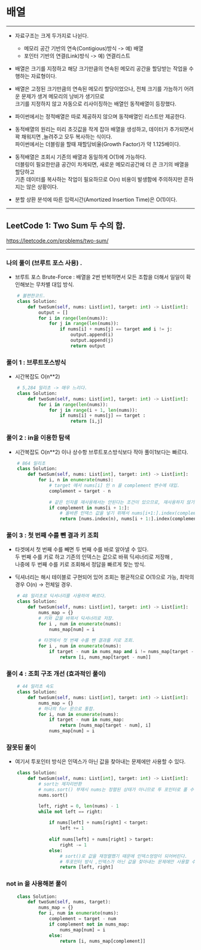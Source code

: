 # 배열
---
* 자료구조는 크게 두가지로 나뉜다.
    - 메모리 공간 기반의 연속(Contigious)방식 -> 예) 배열
    - 포인터 기반의 연결(Link)방식            -> 예) 연결리스트

* 배열은 크기를 지정하고 해당 크기만큼의 연속된 메모리 공간을 할당받는 작업을 수행하는 자료형이다.
* 배열은 고정된 크기만큼의 연속된 메모리 할당이었으나, 전체 크기를 가늠하기 어려운 문제가 생겨 메모리의 낭비가 생기므로 <br>
크기를 지정하지 않고 자동으로 리사이징하는 배열인 동적배열이 등장했다.
* 파이썬에서는 정적배열은 따로 제공하지 않으며 동적배열인 리스트만 제공한다.
* 동적배열의 원리는 미리 초깃값을 작게 잡아 배열을 생성하고, 데이터가 추가되면서 꽉 채워지면 ,늘려주고 모두 복사하는 식이다.<br> 파이썬에서는 더블링을 할때 재할당비율(Growth Factor)가 약 1.125배이다.
* 동적배열은 조회시 기존의 배열과 동일하게 O(1)에 가능하다. <br> 더블링이 필요한만큼 공간이 차게되면, 새로운 메모리공간에 더 큰 크기의 배열을 할당하고 <br>기존 데이터를 복사하는 작업이 필요하므로 O(n) 비용이 발생함에 주의하지만 흔하지는 않은 상황이다.
* 분할 상환 분석에 따른 입력시간(Amortized Insertion Time)은 O(1)이다.

---

## LeetCode 1: Two Sum 두 수의 합.

<https://leetcode.com/problems/two-sum/>

---

### 나의 풀이 (브루트 포스 사용) .

* 브루트 포스 Brute-Force : 배열을 2번 반복하면서 모든 조합을 더해서 일일이 확인해보는 무차별 대입 방식.

```Python
    # 불편한코드.
    class Solution:
        def twoSum(self, nums: List[int], target: int) -> List[int]:
            output = []
            for i in range(len(nums)):
                for j in range(len(nums)):
                    if nums[i] + nums[j] == target and i != j:
                        output.append(i)
                        output.append(j)
                        return output
```
### 풀이 1 : 브루트포스방식

* 시간복잡도 O(n**2)

```Python
    # 5,284 밀리초 -> 매우 느리다.
    class Solution:
        def twoSum(self, nums: List[int], target: int) -> List[int]:
            for i in range(len(nums)):
                for j in range(i + 1, len(nums)):
                    if nums[i] + nums[j] == target :
                        return [i,j]
```

### 풀이 2 : in을 이용한 탐색

* 시간복잡도 O(n**2) 이나 상수항 브루트포스방식보다 작아 풀이1보다는 빠르다.

```Python
    # 864 밀리초
    class Solution:
        def twoSum(self, nums: List[int], target: int) -> List[int]:
            for i, n in enumerate(nums):
                # target 에서 nums[i] 인 n 을 complement 변수에 대입.
                complement = target - n
                
                # 같은 인자를 재사용해서는 안된다는 조건이 있으므로, 재사용하지 않기위해 nums[i+1:] 해줬다.
                if complement in nums[i + 1:]:
                    # 올바른 인덱스 값을 넣기 위해서 nums[i+1:].index(complement) + (i + 1) 삽입.
                    return [nums.index(n), nums[i + 1:].index(complement) + (i + 1)]
```

### 풀이 3 : 첫 번째 수를 뺀 결과 키 조회

* 타겟에서 첫 번째 수를 빼면 두 번째 수를 바로 알아낼 수 있다. <br> 두 번째 수를 키로 하고 기존의 인덱스는 값으로 바꿔 딕셔너리로 저장해 , <br> 나중에 두 번째 수를 키로 조회해서 정답을 빠르게 찾는 방식.

* 딕셔너리는 해시 테이블로 구현되어 있어 조회는 평균적으로 O(1)으로 가능, 최악의 경우 O(n) -> 전체일 경우.

```Python
    # 48 밀리초로 딕셔너리를 사용하여 빠르다.
    class Solution:
        def twoSum(self, nums: List[int], target: int) -> List[int]:
            nums_map = {}
            # 키와 값을 바꿔서 딕셔너리로 저장.
            for i , num in enumerate(nums):
                nums_map[num] = i
            
            # 타겟에서 첫 번째 수를 뺀 결과를 키로 조회.
            for i , num in enumerate(nums):
                if target - num in nums_map and i != nums_map[target - num]:
                    return [i, nums_map[target - num]]
```

### 풀이 4 : 조회 구조 개선 (효과적인 풀이)


```Python
    # 44 밀리초 속도
    class Solution:
        def twoSum(self, nums: List[int], target: int) -> List[int]:
            nums_map = {}
            # 하나의 for 문으로 통합.
            for i, num in enumerate(nums):
                if target - num in nums_map:
                    return [nums_map[target - num], i]
                nums_map[num] = i
```

### 잘못된 풀이

* 여기서 투포인터 방식은 인덱스가 아닌 값을 찾아내는 문제에만 사용할 수 있다.

```Python
    class Solution:
        def twoSum(self, nums: List[int], target: int) -> List[int]:
            # sort는 제자리반환
            # nums.sort() 부재시 nums는 정렬된 상태가 아니므로 투 포인터로 풀 수 없다.
            nums.sort()

            left, right = 0, len(nums) - 1
            while not left == right:
                
                if nums[left] + nums[right] < target:
                    left += 1
                
                elif nums[left] + nums[right] > target:
                    right -= 1
                else:
                    # sort()로 값을 재정렬했기 때문에 인덱스엉망이 되어버린다.
                    # 투포인터 방식 ,인덱스가 아닌 값을 찾아내는 문제에만 사용할 수 있다.
                    return [left, right]
```

### not in 을 사용해본 풀이
```Python
    class Solution:
        def twoSum(self, nums, target):
            nums_map = {}
            for i, num in enumerate(nums):
                complement = target - num
                if complement not in nums_map:
                    nums_map[num] = i
                else:
                    return [i, nums_map[complement]]
```